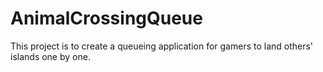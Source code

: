 # AnimalCrossingQueue

This project is to create a queueing application for gamers to land others' islands one by one.